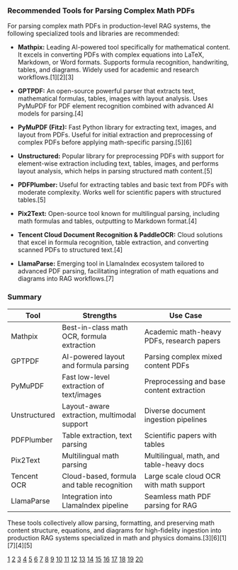 ### Recommended Tools for Parsing Complex Math PDFs
For parsing complex math PDFs in production-level RAG systems, the following specialized tools and libraries are recommended:

- **Mathpix:** Leading AI-powered tool specifically for mathematical content. It excels in converting PDFs with complex equations into LaTeX, Markdown, or Word formats. Supports formula recognition, handwriting, tables, and diagrams. Widely used for academic and research workflows.[1][2][3]

- **GPTPDF:** An open-source powerful parser that extracts text, mathematical formulas, tables, images with layout analysis. Uses PyMuPDF for PDF element recognition combined with advanced AI models for parsing.[4]

- **PyMuPDF (Fitz):** Fast Python library for extracting text, images, and layout from PDFs. Useful for initial extraction and preprocessing of complex PDFs before applying math-specific parsing.[5][6]

- **Unstructured:** Popular library for preprocessing PDFs with support for element-wise extraction including text, tables, images, and performs layout analysis, which helps in parsing structured math content.[5]

- **PDFPlumber:** Useful for extracting tables and basic text from PDFs with moderate complexity. Works well for scientific papers with structured tables.[5]

- **Pix2Text:** Open-source tool known for multilingual parsing, including math formulas and tables, outputting to Markdown format.[4]

- **Tencent Cloud Document Recognition & PaddleOCR:** Cloud solutions that excel in formula recognition, table extraction, and converting scanned PDFs to structured text.[4]

- **LlamaParse:** Emerging tool in LlamaIndex ecosystem tailored to advanced PDF parsing, facilitating integration of math equations and diagrams into RAG workflows.[7]

### Summary

| Tool          | Strengths                                   | Use Case                                  |
|---------------|---------------------------------------------|-------------------------------------------|
| Mathpix       | Best-in-class math OCR, formula extraction  | Academic math-heavy PDFs, research papers |
| GPTPDF        | AI-powered layout and formula parsing       | Parsing complex mixed content PDFs         |
| PyMuPDF       | Fast low-level extraction of text/images    | Preprocessing and base content extraction  |
| Unstructured  | Layout-aware extraction, multimodal support | Diverse document ingestion pipelines       |
| PDFPlumber    | Table extraction, text parsing               | Scientific papers with tables               |
| Pix2Text      | Multilingual math parsing                     | Multilingual, math, and table-heavy docs   |
| Tencent OCR   | Cloud-based, formula and table recognition   | Large scale cloud OCR with math support    |
| LlamaParse    | Integration into LlamaIndex pipeline          | Seamless math PDF parsing for RAG          |

These tools collectively allow parsing, formatting, and preserving math content structure, equations, and diagrams for high-fidelity ingestion into production RAG systems specialized in math and physics domains.[3][6][1][7][4][5]

[1](https://www.chitika.com/mathematical-pdf-parsing-rag/)
[2](https://community.openai.com/t/how-to-extract-technical-expressions-from-pdfs-so-that-they-can-be-understood-by-ai/291808)
[3](https://mathpix.com)
[4](https://otio.ai/blog/pdf-parsing)
[5](https://arxiv.org/html/2410.09871v1)
[6](https://python.plainenglish.io/python-libraries-for-extracting-images-from-pdfs-6394d85b5135)
[7](https://www.llamaindex.ai/blog/pdf-parsing-llamaparse)
[8](https://community.openai.com/t/which-plugins-are-good-to-read-mathematical-pdf/314595)
[9](https://www.reddit.com/r/Rag/comments/1gx6r30/what_approach_are_you_using_to_parse_your_complex/)
[10](https://www.chitika.com/improving-mathematical-capabilities-rag-pdf/)
[11](https://www.ai-bites.net/comparing-6-frameworks-for-rule-based-pdf-parsing/)
[12](https://mathpix.com/pdf-data-extraction)
[13](https://www.reddit.com/r/Rag/comments/1ilxf1i/best_pdf_parser_for_academic_papers/)
[14](https://www.reddit.com/r/LangChain/comments/1e7cntq/whats_the_best_python_library_for_extracting_text/)
[15](https://github.com/genieincodebottle/parsemypdf)
[16](https://www.pdfparser.io/blog/beyond-gemini-2-0-why-chatdoc-pdf-parser-is-your-better-choice/)
[17](https://github.com/opendatalab/PDF-Extract-Kit)
[18](https://www.cambioml.com/en/blog/evaluate-document-parsing-accuracy)
[19](https://nanonets.com/blog/best-pdf-parser-for-rag-apps-a-comprehensive-guide/)
[20](https://github.com/HKUDS/RAG-Anything)
